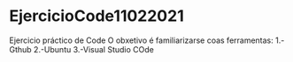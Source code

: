 # EjercicioCode11022021
Ejercicio práctico de Code
O obxetivo é familiarizarse coas ferramentas:
1.-Gthub
2.-Ubuntu
3.-Visual Studio COde

